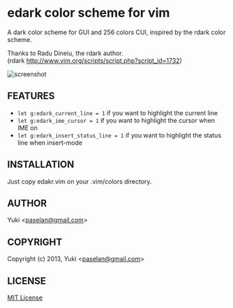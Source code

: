 edark color scheme for vim
==========================
A dark color scheme for GUI and 256 colors CUI, inspired by the rdark color scheme.

Thanks to Radu Dineiu, the rdark author.  
(rdark http://www.vim.org/scripts/script.php?script_id=1732)

![screenshot](https://raw.github.com/pasela/edark.vim/master/screenshot.png)

FEATURES
--------
- `let g:edark_current_line = 1` if you want to highlight the current line
- `let g:edark_ime_cursor = 1` if you want to highlight the cursor when IME on
- `let g:edark_insert_status_line = 1` if you want to highlight the status line when insert-mode

INSTALLATION
------------
Just copy edakr.vim on your .vim/colors directory.

AUTHOR
------
Yuki \<paselan@gmail.com\>

COPYRIGHT
---------
Copyright (c) 2013, Yuki \<paselan@gmail.com\>

LICENSE
-------
[MIT License][MIT]

[MIT]: http://www.opensource.org/licenses/mit-license.php
